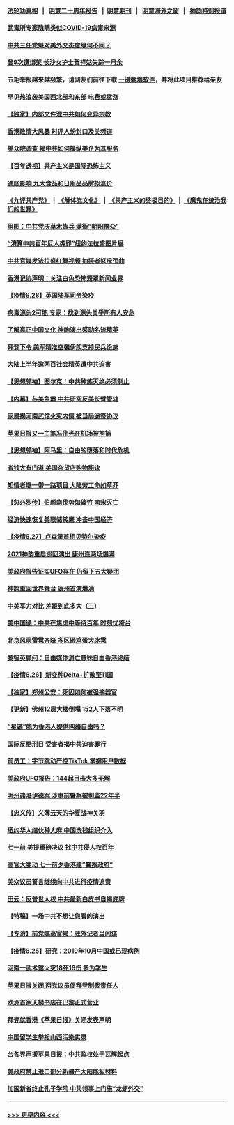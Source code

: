 #### [法轮功真相](https://github.com/gfw-breaker/truth/blob/master/README.md?t=0) &nbsp;&nbsp;|&nbsp;&nbsp; [明慧二十周年报告](https://github.com/gfw-breaker/mh-reports/blob/master/README.md?t=0) &nbsp;&nbsp;|&nbsp;&nbsp;[明慧期刊](https://github.com/gfw-breaker/mh-qikan) &nbsp;&nbsp;|&nbsp;&nbsp; [明慧海外之窗](https://github.com/gfw-breaker/mh-news/blob/master/README.md?t=0) &nbsp;&nbsp;|&nbsp;&nbsp; [神韵特别报道](https://github.com/gfw-breaker/mh-news/blob/master/shenyun.md?t=0)
#### [武毒所专家隐瞒类似COVID-19病毒来源](../pages/nf4514/n13054287.md?t=06291852) 
#### [中共三任党魁对美外交态度缘何不同？](../pages/nf4514/n13049219.md?t=06291852) 
#### [曾9次遭绑架 长沙女护士贺祥姑失踪一月余](../pages/nf4514/n13053392.md?t=06291852) 
#### 五毛举报越来越频繁，请网友们前往下载 [一键翻墙软件](https://github.com/gfw-breaker/ssr-accounts)，并将此项目推荐给亲友
#### [罕见热浪袭美国西北部和东部 电费或猛涨](../pages/nf4514/n13053910.md?t=06291852) 
#### [【独家】内部文件泄中共如何变异宗教](../pages/nf4514/n13031727.md?t=06291852) 
#### [香港政情大风暴 时评人纷封口及关频道](../pages/nf4514/n13053872.md?t=06291852) 
#### [美众院调查 揭中共如何操纵美企为其服务](../pages/nf4514/n13053664.md?t=06291852) 
#### [【百年透视】共产主义是国际恐怖主义](../pages/nf4514/n13052583.md?t=06291852) 
#### [通胀影响 九大食品和日用品品牌拟涨价](../pages/nf4514/n13053586.md?t=06291852) 
#### [《九评共产党》](https://github.com/begood0513/9ping.md/blob/master/README.md) &nbsp;|&nbsp; [《解体党文化》](../../../../jtdwh.md/blob/master/README.md)  &nbsp;|&nbsp; [《共产主义的终极目的》](../../../../gczydzjmd.md/blob/master/README.md) &nbsp;|&nbsp; [《魔鬼在统治我们的世界》](../../../../mgztzwmdsj.md/blob/master/README.md) 
#### [组图：中共党庆草木皆兵 满街“朝阳群众”](../pages/nf4514/n13053804.md?t=06291852) 
#### [“清算中共百年反人类罪”纽约法拉盛图片展](../pages/nf4514/n13052220.md?t=06291852) 
#### [中共官媒发法拉盛红舞视频 拍摄者怒斥歪曲](../pages/nf4514/n13052125.md?t=06291852) 
#### [香港记协声明：关注白色恐怖笼罩新闻业界](../pages/nf4514/n13053610.md?t=06291852) 
#### [【疫情6.28】英国陆军司令染疫](../pages/nf4514/n13052662.md?t=06291852) 
#### [病毒源头2可能 专家：找到源头关乎所有人安危](../pages/nf4514/n13045323.md?t=06291852) 
#### [了解真正中国文化 神韵演出感动名流精英](../pages/nf4514/n13051943.md?t=06291852) 
#### [拜登下令 美军精准空袭伊朗支持民兵设施](../pages/nf4514/n13051694.md?t=06291852) 
#### [大陆上半年逾两百社会精英遭中共迫害](../pages/nf4514/n13044485.md?t=06291852) 
#### [【思想领袖】图尔克：中共种族灭绝必须制止](../pages/nf4514/n13015910.md?t=06291852) 
#### [【内幕】与美争霸 中共研究反美长臂管辖](../pages/nf4514/n13024693.md?t=06291852) 
#### [家属揭河南武馆火灾内情 被当局逼签协议](../pages/nf4514/n13050481.md?t=06291852) 
#### [苹果日报又一主笔冯伟光在机场被拘捕](../pages/nf4514/n13051282.md?t=06291852) 
#### [【思想领袖】阿马里：自由的堕落和时代危机](../pages/nf4514/n12992285.md?t=06291852) 
#### [省钱大有门道 美国杂货店购物秘诀](../pages/nf4514/n13050937.md?t=06291852) 
#### [知情者爆一带一路项目 大陆劳工命如草芥](../pages/nf4514/n13050458.md?t=06291852) 
#### [【忽必烈传】伯颜南伐势如破竹 南宋灭亡](../pages/nf4514/n13026118.md?t=06291852) 
#### [经济快速恢复美联储转鹰 冲击中国经济](../pages/nf4514/n13051022.md?t=06291852) 
#### [【疫情6.27】卢森堡首相贝特尔染疫](../pages/nf4514/n13050578.md?t=06291852) 
#### [2021神韵重启巡回演出 康州连两场爆满](../pages/nf4514/n13050441.md?t=06291852) 
#### [美政府报告证实UFO存在 仍留下五大疑团](../pages/nf4514/n13050021.md?t=06291852) 
#### [神韵重回世界舞台 康州首演爆满](../pages/nf4514/n13049575.md?t=06291852) 
#### [中美军力对比 差距到底多大（三）](../pages/nf4514/n13049438.md?t=06291852) 
#### [美中国通：中共在焦虑中等待百年 时刻忧垮台](../pages/nf4514/n13048820.md?t=06291852) 
#### [北京风雨雷雹齐降 多区砸鸡蛋大冰雹](../pages/nf4514/n13049437.md?t=06291852) 
#### [黎智英顾问：自由媒体消亡意味自由香港终结](../pages/nf4514/n13049271.md?t=06291852) 
#### [【疫情6.26】新变种Delta+扩散至11国](../pages/nf4514/n13049116.md?t=06291852) 
#### [【独家】郑州公安：死囚如何被强摘器官](../pages/nf4514/n13045496.md?t=06291852) 
#### [【更新】佛州12层大楼倒塌 152人下落不明](../pages/nf4514/n13044859.md?t=06291852) 
#### [“星链”能为香港人提供网络自由吗？](../pages/nf4514/n13049224.md?t=06291852) 
#### [国际反酷刑日 受害者揭中共迫害罪行](../pages/nf4514/n13048457.md?t=06291852) 
#### [前员工：字节跳动严控TikTok 掌握用户数据](../pages/nf4514/n13048934.md?t=06291852) 
#### [美政府UFO报告：144起目击大多无解](../pages/nf4514/n13048277.md?t=06291852) 
#### [明州弗洛伊德案 涉事前警察被判监22年半](../pages/nf4514/n13048342.md?t=06291852) 
#### [【忠义传】义薄云天的华夏战神关羽](../pages/nf4514/n13048015.md?t=06291852) 
#### [纽约华人结伙种大麻 中国洗钱组织介入](../pages/nf4514/n13048376.md?t=06291852) 
#### [七一前 美提重磅决议 批中共侵人权百年](../pages/nf4514/n13048047.md?t=06291852) 
#### [高官大变动 七一前夕香港建“警察政府”](../pages/nf4514/n13048072.md?t=06291852) 
#### [美众议员誓言继续向中共进行疫情追责](../pages/nf4514/n13047641.md?t=06291852) 
#### [田云：反普世人权 中共最新白皮书自揭底牌](../pages/nf4514/n13046140.md?t=06291852) 
#### [【特稿】一场中共不想让您看的演出](../pages/nf4514/n13046482.md?t=06291852) 
#### [【专访】前党媒高官揭：驻外记者当间谍](../pages/nf4514/n13015628.md?t=06291852) 
#### [【疫情6.25】研究：2019年10月中国或已现病例](../pages/nf4514/n13046949.md?t=06291852) 
#### [河南一武术馆火灾18死16伤 多为学生](../pages/nf4514/n13046043.md?t=06291852) 
#### [苹果日报关闭 两党议员促拜登制裁责任人](../pages/nf4514/n13046111.md?t=06291852) 
#### [欧洲首家天梯书店在巴黎正式营业](../pages/nf4514/n13045524.md?t=06291852) 
#### [拜登就香港《苹果日报》关闭发表声明](../pages/nf4514/n13045469.md?t=06291852) 
#### [中国留学生举报山西污染实录](../pages/nf4514/n13044676.md?t=06291852) 
#### [台各界声援苹果日报：中共政权处于瓦解起点](../pages/nf4514/n13044176.md?t=06291852) 
#### [美政府禁止进口部分新疆产太阳能板材料](../pages/nf4514/n13043308.md?t=06291852) 
#### [加国新省终止孔子学院 中共领事上门施“龙虾外交”](../pages/nf4514/n13044673.md?t=06291852) 

----
#### [ >>> 更早内容 <<< ](../indexes/nf4514-earlier.md)
